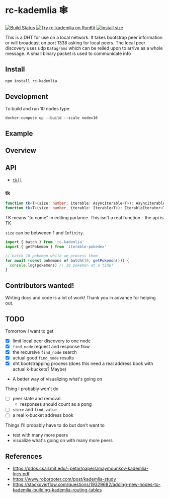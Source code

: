 # rc-kademlia 🕸️

[![Build Status](https://travis-ci.org/reconbot/rc-kademlia.svg?branch=master)](https://travis-ci.org/reconbot/rc-kademlia) [![Try rc-kademlia on RunKit](https://badge.runkitcdn.com/rc-kademlia.svg)](https://npm.runkit.com/rc-kademlia) [![install size](https://packagephobia.now.sh/badge?p=rc-kademlia)](https://packagephobia.now.sh/result?p=rc-kademlia)


This is a DHT for use on a local network. It takes bootstrap peer information or will broadcast on port 1338 asking for local peers. The local peer discovery uses udp `Datagrams` which can be relied upon to arrive as a whole message. A small binary packet is used to communicate info

## Install
```bash
npm install rc-kademlia
```

## Development
To build and run 10 nodes type
```
docker-compose up --build --scale node=10
```

## Example


## Overview


## API

- [`tk()`](#tk)


### tk
```ts
function tk<T>(size: number, iterable: AsyncIterable<T>): AsyncIterableIterator<T[]>
function tk<T>(size: number, iterable: Iterable<T>): IterableIterator<T[]>
```

TK means "to come" in editing parlance. This isn't a real function - the api is TK

`size` can be betweeen 1 and `Infinity`.

```ts
import { batch } from 'rc-kademlia'
import { getPokemon } from 'iterable-pokedex'

// batch 10 pokemon while we process them
for await (const pokemons of batch(10, getPokemon())) {
  console.log(pokemons) // 10 pokemon at a time!
}
```

## Contributors wanted!

Writing docs and code is a lot of work! Thank you in advance for helping out.

## TODO
Tomorrow I want to get
- [x] limit local peer discovery to one node
- [x] `find_node` request and response flow
- [x] the recursive `find_node` search
- [x] actual good `find_node` results
- [x] dht bootstrapping process (does this need a real address book with actual k-buckets? Maybe)
- A better way of visualizing what's going on

Thing I probably won't do
- [ ] peer state and removal
  - responses should count as a pong
- [ ] `store` and `find_value`
- [ ] a real k-bucket address book

Things I'll probably have to do but don't want to
- test with many more peers
- visualize what's going on with many more peers

## References
- https://pdos.csail.mit.edu/~petar/papers/maymounkov-kademlia-lncs.pdf
- https://www.roborooter.com/post/kademlia-study
- https://stackoverflow.com/questions/19329682/adding-new-nodes-to-kademlia-building-kademlia-routing-tables
